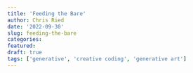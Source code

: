 ```yaml
---
title: 'Feeding the Bare'
author: Chris Ried
date: '2022-09-30'
slug: feeding-the-bare
categories:
featured: 
draft: true
tags: ['generative', 'creative coding', 'generative art']
---
```



